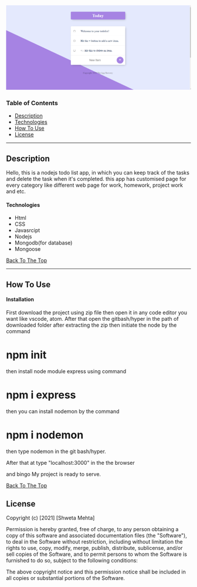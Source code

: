![Project Image](todoapp.png)



### Table of Contents

- [Description](#description)
- [Technologies](#technologies)
- [How To Use](#how-to-use)
- [License](#license)


---

## Description
Hello, this is a nodejs todo list app, in which you can keep track of the tasks and delete the task when it's completed. this app has customised page for every category like different web page for work, homework, project work and etc.

#### Technologies

- Html
- CSS
- Javasrcipt
- Nodejs
- Mongodb(for database)
- Mongoose

[Back To The Top](#read-me-template)

---

## How To Use

#### Installation

First download the project using zip file then open it in any code editor you want like vscode, atom.
After that open the gitbash/hyper in the path of downloaded folder after extracting the zip
then initiate the node by the command

<h1>npm init</h1>

then install node module express using command 

<h1>npm i express</h1>

then you can install nodemon by the command

<h1>npm i nodemon</h1>

then type nodemon in the git bash/hyper.

After that at type "localhost:3000" in the the browser 

and bingo My project is ready to serve.



[Back To The Top](#read-me-template)


## License


Copyright (c) [2021] [Shweta Mehta]

Permission is hereby granted, free of charge, to any person obtaining a copy
of this software and associated documentation files (the "Software"), to deal
in the Software without restriction, including without limitation the rights
to use, copy, modify, merge, publish, distribute, sublicense, and/or sell
copies of the Software, and to permit persons to whom the Software is
furnished to do so, subject to the following conditions:

The above copyright notice and this permission notice shall be included in all
copies or substantial portions of the Software.